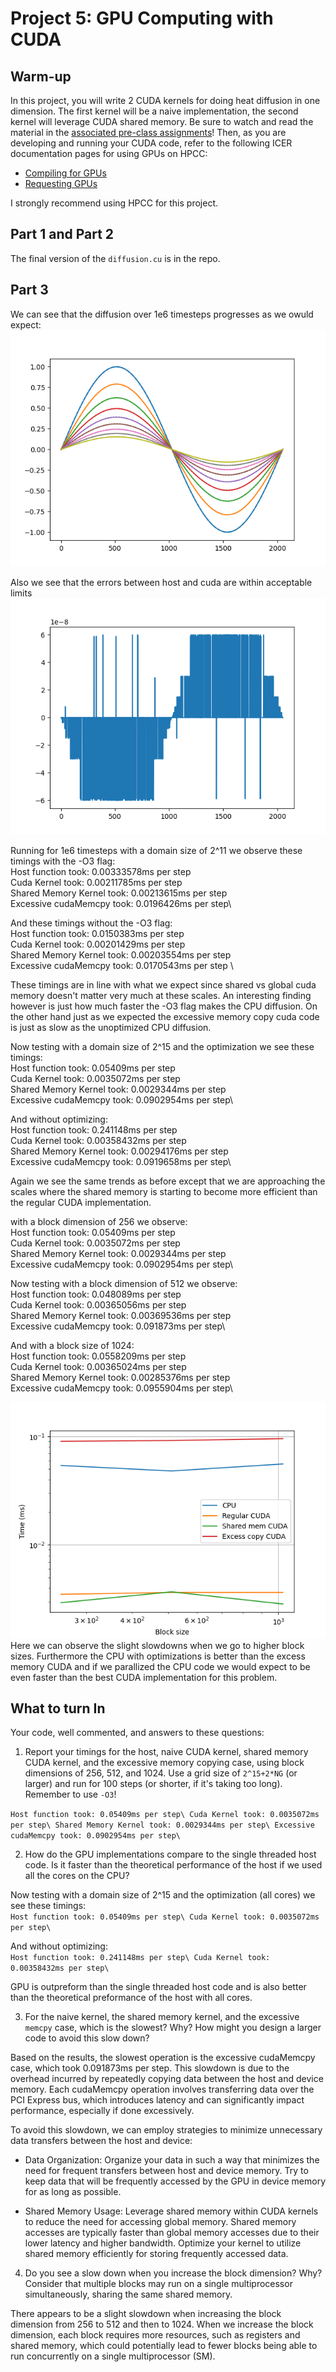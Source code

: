 # Project 5: GPU Computing with CUDA

## Warm-up

In this project,  you will write 2 CUDA kernels for doing heat diffusion in one
dimension. The first kernel will be a naive implementation, the second kernel
will leverage CUDA shared memory. Be sure to watch and read the material in the [associated pre-class assignments](../schedule.md)! Then, as you are developing and running your CUDA code, refer to the following ICER documentation pages for using GPUs on HPCC:

- [Compiling for GPUs](https://docs.icer.msu.edu/Compiling_for_GPUs/)
- [Requesting GPUs](https://docs.icer.msu.edu/Requesting_GPUs/)

I strongly recommend using HPCC for this project.

## Part 1 and Part 2

The final version of the `diffusion.cu` is in the repo.

## Part 3

We can see that the diffusion over 1e6 timesteps progresses as we owuld expect:
![P2-comparison-Latency](./fig2.png)

Also we see that the errors between host and cuda are within acceptable limits
![P2-comparison-Latency](./fig1.png)

Running for 1e6 timesteps with a domain size of 2^11 we observe these timings with the -O3 flag:\
Host function took: 0.00333578ms per step \
Cuda Kernel took: 0.00211785ms per step\
Shared Memory Kernel took: 0.00213615ms per step\
Excessive cudaMemcpy took: 0.0196426ms per step\

And these timings without the -O3 flag: \
Host function took: 0.0150383ms per step\
Cuda Kernel took: 0.00201429ms per step\
Shared Memory Kernel took: 0.00203554ms per step\
Excessive cudaMemcpy took: 0.0170543ms per step \

These timings are in line with what we expect since shared vs global cuda memory doesn't matter very much at these scales. An interesting finding however is just how much faster the -O3 flag makes the CPU diffusion. On the other hand just as we expected the excessive memory copy cuda code is just as slow as the unoptimized CPU diffusion.

Now testing with a domain size of 2^15 and the optimization we see these timings:\
Host function took: 0.05409ms per step\
Cuda Kernel took: 0.0035072ms per step\
Shared Memory Kernel took: 0.0029344ms per step\
Excessive cudaMemcpy took: 0.0902954ms per step\

And without optimizing:\
Host function took: 0.241148ms per step\
Cuda Kernel took: 0.00358432ms per step\
Shared Memory Kernel took: 0.00294176ms per step\
Excessive cudaMemcpy took: 0.0919658ms per step\

Again we see the same trends as before except that we are approaching the scales where the shared memory is starting to become more efficient than the regular CUDA implementation.

with a block dimension of 256 we observe:\
Host function took: 0.05409ms per step\
Cuda Kernel took: 0.0035072ms per step\
Shared Memory Kernel took: 0.0029344ms per step\
Excessive cudaMemcpy took: 0.0902954ms per step\

Now testing with a block dimension of 512 we observe:\
Host function took: 0.048089ms per step\
Cuda Kernel took: 0.00365056ms per step\
Shared Memory Kernel took: 0.00369536ms per step\
Excessive cudaMemcpy took: 0.091873ms per step\

And with a block size of 1024:\
Host function took: 0.0558209ms per step\
Cuda Kernel took: 0.00365024ms per step\
Shared Memory Kernel took: 0.00285376ms per step\
Excessive cudaMemcpy took: 0.0955904ms per step\


![P2-comparison-Latency](./Speedups.png)\
Here we can observe the slight slowdowns when we go to higher block sizes. Furthermore the CPU with optimizations is better than the excess memory CUDA and if we parallized the CPU code we would expect to be even faster than the best CUDA implementation for this problem.






## What to turn In

Your code, well commented, and answers to these questions:

1. Report your timings for the host, naive CUDA kernel, shared memory CUDA kernel,
and the excessive memory copying case, using block dimensions of 256, 512,
and 1024. Use a grid size of `2^15+2*NG` (or larger) and run for 100 steps (or
shorter, if it's taking too long). Remember to use `-O3`!

`Host function took: 0.05409ms per step\
Cuda Kernel took: 0.0035072ms per step\
Shared Memory Kernel took: 0.0029344ms per step\
Excessive cudaMemcpy took: 0.0902954ms per step\`

2. How do the GPU implementations compare to the single threaded host code. Is it
faster than the theoretical performance of the host if we used all the cores on
the CPU?

  Now testing with a domain size of 2^15 and the optimization (all cores) we see these timings:\
  `Host function took: 0.05409ms per step\
  Cuda Kernel took: 0.0035072ms per step\`
  
  And without optimizing:\
  `Host function took: 0.241148ms per step\
  Cuda Kernel took: 0.00358432ms per step\`

  GPU is outpreform than the single threaded host code and is also better than the theoretical preformance of the host with all cores.


3. For the naive kernel, the shared memory kernel, and the excessive `memcpy` case,
which is the slowest? Why? How might you design a larger code to avoid this slow down?

  Based on the  results, the slowest operation is the excessive cudaMemcpy case, which took 0.091873ms per step. This slowdown is due to the overhead incurred by repeatedly copying data between the host and device memory. Each cudaMemcpy operation involves transferring data over the PCI Express bus, which introduces latency and can significantly impact performance, especially if done excessively.
  
  To avoid this slowdown, we can employ strategies to minimize unnecessary data transfers between the host and device:
  
  * Data Organization: Organize your data in such a way that minimizes the need for frequent transfers between host and device memory. Try to keep data that will be frequently accessed by the GPU in device memory for as long as possible.

  * Shared Memory Usage: Leverage shared memory within CUDA kernels to reduce the need for accessing global memory. Shared memory accesses are typically faster than global memory accesses due to their lower latency and higher bandwidth. Optimize your kernel to utilize shared memory efficiently for storing frequently accessed data.

4. Do you see a slow down when you increase the block dimension? Why? Consider
that multiple blocks may run on a single multiprocessor simultaneously, sharing
the same shared memory.

  There appears to be a slight slowdown when increasing the block dimension from 256 to 512 and then to 1024. When we increase the block dimension, each block requires more resources, such as registers and shared memory, which could potentially lead to fewer blocks being able to run concurrently on a single multiprocessor (SM).


